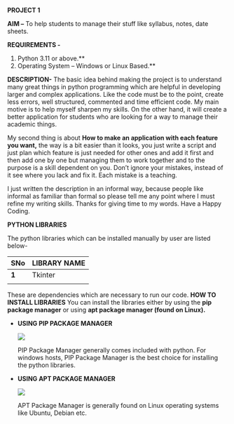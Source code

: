 **PROJECT 1** 

**AIM –** To help students to manage their stuff like syllabus, notes, date sheets.

**REQUIREMENTS -**  
1. Python 3.11 or above.** 
1. Operating System – Windows or Linux Based.** 

**DESCRIPTION-** The basic idea behind making the project is to understand many great things in python programming which are helpful in developing larger and complex applications. Like the code must be to the point, create less errors, well structured, commented and time efficient code. My main motive is to help myself sharpen my skills. On the other hand, it will create a better application for students who are looking for a way to manage their academic things.

My second thing is about **How to make an application with each feature you want,** the way is a bit easier than it looks, you just write a script and just plan which feature is just needed for other ones and add it first and then add one by one but managing them to work together and to the purpose is a skill dependent on you. Don’t ignore your mistakes, instead of it see where you lack and fix it. Each mistake is a teaching.

I just written the description in an informal way, because people like informal as familiar than formal so please tell me any point where I must refine my writing skills. Thanks for giving time to my words. Have a Happy Coding. 

**PYTHON LIBRARIES** 

The python libraries which can be installed manually by user are listed below- 



|**SNo** |**LIBRARY NAME** |
| - | - |
|**1** |Tkinter |
|||

These are dependencies which are necessary to run our code. 
**HOW TO INSTALL LIBRARIES** 
You can install the libraries either by using the **pip package manager** or using **apt package manager (found on Linux).**  

- **USING PIP PACKAGE MANAGER** 

  ![](Aspose.Words.3ca08585-39f6-4207-aace-3cb7423d80c1.001.png)

  PIP Package Manager generally comes included with python. For windows hosts, PIP Package Manager is the best choice for installing the python libraries.

- **USING APT PACKAGE MANAGER**  

  ![](Aspose.Words.3ca08585-39f6-4207-aace-3cb7423d80c1.002.png)

  APT Package Manager is generally found on Linux operating systems like Ubuntu, Debian etc. 
